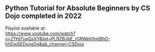 ## Python Tutorial for Absolute Beginners by CS Dojo completed in 2022
Playlist available at: 
<br> https://www.youtube.com/watch?v=Z1Yd7upQsXY&list=PLBZBJbE_rGRWeh5mIBhD-hhDwSEDxogDg&ab_channel=CSDojo
